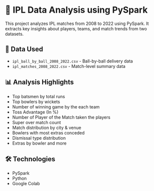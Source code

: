 # 🏏 IPL Data Analysis using PySpark

This project analyzes IPL matches from 2008 to 2022 using PySpark. It extracts key insights about players, teams, and match trends from two datasets.

## 📁 Data Used

- `ipl_ball_by_ball_2008_2022.csv` - Ball-by-ball delivery data
- `ipl_matches_2008_2022.csv` - Match-level summary data

## 📊 Analysis Highlights

- Top batsmen by total runs
- Top bowlers by wickets
- Number of winning game by the each team
- Toss Advantage (In %)
- Number of Player of the Match taken the players
- Super over match count
- Match distribution by city & venue
- Bowlers with most extras conceded
- Dismissal type distribution
- Extras by bowler and more

## 🛠️ Technologies

- PySpark
- Python
- Google Colab 
